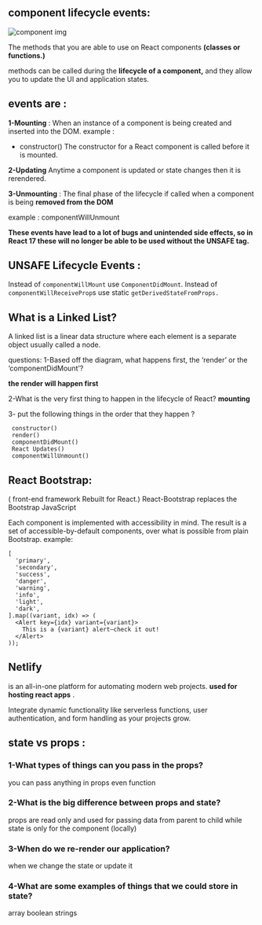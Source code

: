 ## component lifecycle events:
![component img]()

  The methods that you are able to use on React components **(classes or functions.)**

  methods can be called during the **lifecycle of a component,** and they allow you to update the UI and application states.

## events are : 

**1-Mounting** : When an instance of a component is being created and inserted into the DOM.
 example :

* constructor()
The constructor for a React component is called before it is mounted.


**2-Updating** Anytime a component is updated or state changes then it is rerendered.


**3-Unmounting** : The final phase of the lifecycle if called when a component is being **removed from the DOM**

example :  componentWillUnmount

**These events have lead to a lot of bugs and unintended side effects, so in React 17 these will no longer be able to be used without the UNSAFE tag.**


## UNSAFE Lifecycle Events :
Instead of `componentWillMount` use `ComponentDidMount`.
Instead of `componentWillReceiveProp`s use static `getDerivedStateFromProps.`


## What is a Linked List?
A linked list is a linear data structure where each element is a separate object usually called a node. 

questions: 
1-Based off the diagram, what happens first, the ‘render’ or the ‘componentDidMount’? 

**the render will happen first**


2-What is the very first thing to happen in the lifecycle of React?
 **mounting**


 3- put the following things in the order that they happen ?
```
 constructor()
 render()
 componentDidMount()
 React Updates()
 componentWillUnmount()
```

## React Bootstrap:
 ( front-end framework Rebuilt for React.)
React-Bootstrap replaces the Bootstrap JavaScript

Each component is implemented with accessibility in mind. The result is a set of accessible-by-default components, over what is possible from plain Bootstrap.
example:
```
[
  'primary',
  'secondary',
  'success',
  'danger',
  'warning',
  'info',
  'light',
  'dark',
].map((variant, idx) => (
  <Alert key={idx} variant={variant}>
    This is a {variant} alert—check it out!
  </Alert>
));
```

## Netlify

 is an all-in-one platform for automating modern web projects.
 **used for hosting react apps** .

  Integrate dynamic functionality like serverless functions, user authentication, and form handling as your projects grow.




## state vs props : 
### 1-What types of things can you pass in the props?
you can pass anything in props even function 


### 2-What is the big difference between props and state?
props are read only and used for passing data from parent to child 
while state is only for the component (locally)


### 3-When do we re-render our application?
 when we change the state or update it 

### 4-What are some examples of things that we could store in state?
array boolean strings 
